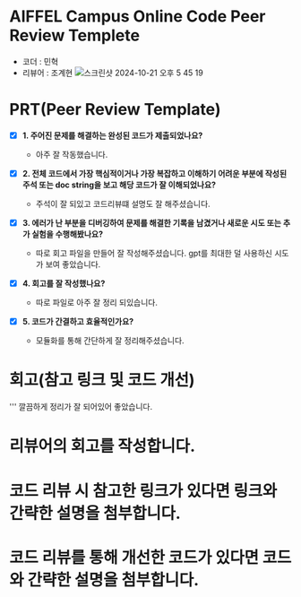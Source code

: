 # AIFFEL Campus Online Code Peer Review Templete
- 코더 : 민혁
- 리뷰어 : 조계현
![스크린샷 2024-10-21 오후 5 45 19](https://github.com/user-attachments/assets/0c91f591-c780-476d-97d1-3441703bb6df)


# PRT(Peer Review Template)
- [X]  **1. 주어진 문제를 해결하는 완성된 코드가 제출되었나요?**
    - 아주 잘 작동했습니다.
    
- [X]  **2. 전체 코드에서 가장 핵심적이거나 가장 복잡하고 이해하기 어려운 부분에 작성된 
주석 또는 doc string을 보고 해당 코드가 잘 이해되었나요?**
    - 주석이 잘 되있고 코드리뷰떄 설명도 잘 해주셨습니다.
      
- [X]  **3. 에러가 난 부분을 디버깅하여 문제를 해결한 기록을 남겼거나
새로운 시도 또는 추가 실험을 수행해봤나요?**
    - 따로 회고 파일을 만들어 잘 작성해주셨습니다. gpt를 최대한 덜 사용하신 시도가 보여 좋았습니다.
        
- [X]  **4. 회고를 잘 작성했나요?**
    - 따로 파일로 아주 잘 정리 되있습니다.
        
- [X]  **5. 코드가 간결하고 효율적인가요?**
    - 모듈화를 통해 간단하게 잘 정리해주셨습니다.


# 회고(참고 링크 및 코드 개선)
'''
깔끔하게 정리가 잘 되어있어 좋았습니다.
# 리뷰어의 회고를 작성합니다.
# 코드 리뷰 시 참고한 링크가 있다면 링크와 간략한 설명을 첨부합니다.
# 코드 리뷰를 통해 개선한 코드가 있다면 코드와 간략한 설명을 첨부합니다.
```
